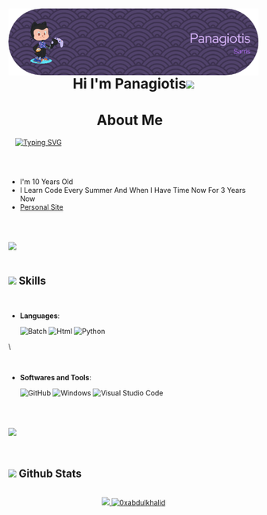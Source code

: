 <h1 align="center">
<img align="right" src="https://github.com/Panagiotissarr/Panagiotissarr/blob/main/github-header-image.png" width = 650>

<p align="center">Hi I'm Panagiotis</b><img src="https://media.giphy.com/media/hvRJCLFzcasrR4ia7z/giphy.gif" width="35">


<br>
<h1 align="center"><b>About Me</b><img width="15"></h1>
<img width="10"></h1>
<a href="https://git.io/typing-svg"><img src="https://readme-typing-svg.herokuapp.com?font=Varela+Round&pause=1000&width=435&lines=%F0%9F%8F%AB+Curently+Learnig+To+Code;%F0%9F%A6%87+Also+Know+How+to+Batch" alt="Typing SVG" /></a>
</p>


<br>


	
<br>

- I'm 10 Years Old
- I Learn Code Every Summer And When I Have Time Now For 3 Years Now
- [Personal Site](https://panagiotis2211.wordpress.com)

<br><br>

<img src="https://user-images.githubusercontent.com/73097560/115834477-dbab4500-a447-11eb-908a-139a6edaec5c.gif"><br><br>

## <img src="https://media2.giphy.com/media/QssGEmpkyEOhBCb7e1/giphy.gif?cid=ecf05e47a0n3gi1bfqntqmob8g9aid1oyj2wr3ds3mg700bl&rid=giphy.gif" width ="25"><b> Skills</b>
<br>

<p align="center">

- **Languages**:
    
    ![Batch](https://img.shields.io/badge/_-Batch-_?style=flat-square&logo=bat&color=3d2817)
    ![Html](https://img.shields.io/badge/_-html-_?style=flat-square&color=e44d26)
    ![Python](https://img.shields.io/badge/_-python-_?style=flat-square&logo=python&color=ffda39)

\
    
<br>

- **Softwares and Tools**:

    ![GitHub](https://img.shields.io/badge/github-%23121011.svg?style=for-the-badge&logo=github&logoColor=white)
    ![Windows](https://img.shields.io/badge/_-Windows-_?style=flat-square&color=29b5ff)
    ![Visual Studio Code](https://img.shields.io/badge/Visual%20Studio%20Code-0078d7.svg?style=for-the-badge&logo=visual-studio-code&logoColor=white)

</p>

<br>

<br><img src="https://user-images.githubusercontent.com/73097560/115834477-dbab4500-a447-11eb-908a-139a6edaec5c.gif">

<br>


## <img src="https://media.giphy.com/media/iY8CRBdQXODJSCERIr/giphy.gif" width="35"><b> Github Stats </b>
<br>

<div align="center">

<a href="https://github.com/Panagiotissarr/">
  <img src="https://github-readme-stats.vercel.app/api?username=Panagiotissarr&include_all_commits=true&count_private=true&show_icons=true&line_height=20&title_color=7A7ADB&icon_color=2234AE&text_color=D3D3D3&bg_color=0,000000,130F40" width="450"/>
  <img src="https://github-readme-stats.vercel.app/api/top-langs?username=Panagiotissarr&show_icons=true&locale=en&layout=compact&line_height=20&title_color=7A7ADB&icon_color=2234AE&text_color=D3D3D3&bg_color=0,000000,130F40" width="375"  alt="0xabdulkhalid"/>

</a>
</div>

<br>
<br>
<br>


<br>
<br>



<div align='center'>
